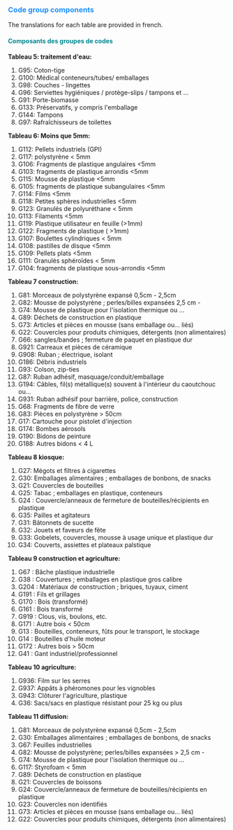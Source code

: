### <span style="color:#1e90ff"> Code group components</span>

The translations for each table are provided in french.

#### <span style="color:#008891">Composants des groupes de codes</span>

**Tableau 5: traitement d'eau:**

1. G95: Coton-tige
2. G100: Médical conteneurs/tubes/ emballages
3. G98: Couches - lingettes
4. G96: Serviettes hygiéniques / protège-slips / tampons et ...
5. G91: Porte-biomasse
6. G133: Préservatifs, y compris l'emballage
7. G144: Tampons
8. G97: Rafraîchisseurs de toilettes

**Tableau 6: Moins que 5mm:**

1. G112: Pellets industriels (GPI)
2. G117: polystyrène < 5mm
3. G106: Fragments de plastique angulaires <5mm
4. G103: fragments de plastique arrondis <5mm
5. G115: Mousse de plastique <5mm
6. G105: fragments de plastique subangulaires <5mm
7. G114: Films <5mm
8. G118: Petites sphères industrielles <5mm
9. G123: Granulés de polyuréthane < 5mm
10. G113: Filaments <5mm
11. G119: Plastique utilisateur en feuille (>1mm)
12. G122: Fragments de plastique ( >1mm)
13. G107: Boulettes cylindriques < 5mm
14. G108: pastilles de disque <5mm
15. G109: Pellets plats <5mm
16. G111: Granulés sphéroïdes < 5mm
17. G104: fragments de plastique sous-arrondis <5mm

**Tableau 7 construction:**

1. G81: Morceaux de polystyrène expansé 0,5cm - 2,5cm
2. G82: Mousse de polystyrène ; perles/billes expansées 2,5 cm -
3. G74: Mousse de plastique pour l'isolation thermique ou ...
4. G89: Déchets de construction en plastique
5. G73: Articles et pièces en mousse (sans emballage ou... liés)
6. G22: Couvercles pour produits chimiques, détergents (non alimentaires)
7. G66: sangles/bandes ; fermeture de paquet en plastique dur
8. G921: Carreaux et pièces de céramique
9. G908: Ruban ; électrique, isolant
10. G186: Débris industriels
11. G93: Colson, zip-ties
12. G87: Ruban adhésif, masquage/conduit/emballage
13. G194: Câbles, fil(s) métallique(s) souvent à l'intérieur du caoutchouc ou...
14. G931: Ruban adhésif pour barrière, police, construction
15. G68: Fragments de fibre de verre
16. G83: Pièces en polystyrène > 50cm
17. G17: Cartouche pour pistolet d'injection
18. G174: Bombes aérosols
19. G190: Bidons de peinture
20. G188: Autres bidons < 4 L

**Tableau 8 kiosque:**

1. G27:  Mégots et filtres à cigarettes
2. G30:  Emballages alimentaires ; emballages de bonbons, de snacks
3. G21:  Couvercles de bouteilles
4. G25:  Tabac ; emballages en plastique, conteneurs
5. G24 : Couvercle/anneaux de fermeture de bouteilles/récipients en plastique
6. G35: Pailles et agitateurs
7. G31: Bâtonnets de sucette
8. G32: Jouets et faveurs de fête
9. G33: Gobelets, couvercles, mousse à usage unique et plastique dur
10. G34: Couverts, assiettes et plateaux palstique

**Tableau 9 construction et agriculture:**

1. G67 : Bâche plastique industrielle
2. G38 : Couvertures ; emballages en plastique gros calibre
3. G204 : Matériaux de construction ; briques, tuyaux, ciment
4. G191 : Fils et grillages
5. G170 : Bois (transformé)
6. G161 : Bois transformé
7. G919 : Clous, vis, boulons, etc.
8. G171 : Autre bois < 50cm
9. G13 : Bouteilles, conteneurs, fûts pour le transport, le stockage
10. G14 : Bouteilles d'huile moteur
11. G172 : Autres bois > 50cm
12. G41 : Gant industriel/professionnel

**Tableau 10 agriculture:**

1. G936: Film sur les serres
2. G937: Appâts à phéromones pour les vignobles
3. G943: Clôturer l'agriculture, plastique
4. G36: Sacs/sacs en plastique résistant pour 25 kg ou plus

**Tableau 11 diffusion:**

1. G81: Morceaux de polystyrène expansé 0,5cm - 2,5cm
2. G30: Emballages alimentaires ; emballages de bonbons, de snacks
3. G67: Feuilles industrielles
4. G82: Mousse de polystyrène; perles/billes expansées > 2,5 cm -
5. G74: Mousse de plastique pour l'isolation thermique ou ...
6. G117: Styrofoam < 5mm
7. G89: Déchets de construction en plastique
8. G21: Couvercles de boissons
9. G24: Couvercle/anneaux de fermeture de bouteilles/récipients en plastique
10. G23: Couvercles non identifiés
11. G73: Articles et pièces en mousse (sans emballage ou... liés)
12. G22: Couvercles pour produits chimiques, détergents (non alimentaires)